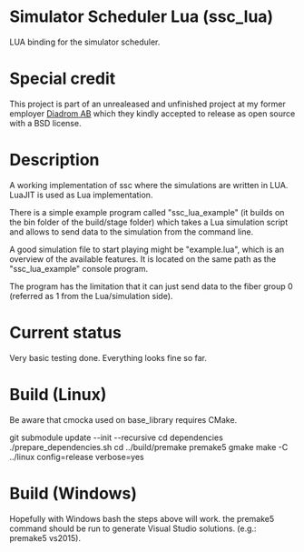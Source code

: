Simulator Scheduler Lua (ssc_lua)
=================================

LUA binding for the simulator scheduler.

Special credit
==============

This project is part of an unrealeased and unfinished project at my former
employer [Diadrom AB](http://diadrom.se/) which they kindly accepted
to release as open source with a BSD license.

Description
============

A working implementation of ssc where the simulations are written in LUA.
LuaJIT is used as Lua implementation.

There is a simple example program called "ssc_lua_example" (it builds on
the bin folder of the build/stage folder) which takes a Lua simulation
script and allows to send data to the simulation from the command line.

A good simulation file to start playing might be "example.lua", which is
an overview of the available features. It is located on the same path as
the "ssc_lua_example" console program.

The program has the limitation that it can just send data to the fiber
group 0 (referred as 1 from the Lua/simulation side).

Current status
==============

Very basic testing done. Everything looks fine so far.

Build (Linux)
=============

Be aware that cmocka used on base_library requires CMake.

git submodule update --init --recursive
cd dependencies
./prepare_dependencies.sh
cd ../build/premake
premake5 gmake
make -C ../linux config=release verbose=yes

Build (Windows)
===============

Hopefully with Windows bash the steps above will work. the premake5 command
should be run to generate Visual Studio solutions. (e.g.: premake5 vs2015).
